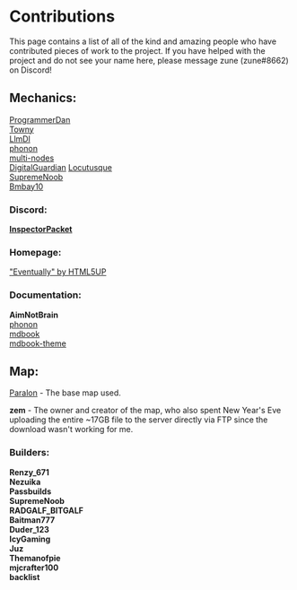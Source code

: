 # Contributions
This page contains a list of all of the kind and amazing people who have contributed pieces of work to the project. If you have helped with the project and do not see your name here, please message zune (zune#8662) on Discord!

## Mechanics:
[ProgrammerDan](http://programmerdan.com/)        
[Towny](https://github.com/TownyAdvanced)    
[LlmDl](https://github.com/LlmDl)   
[phonon](https://github.com/phonon)   
[multi-nodes](https://github.com/crusalis/multi-nodes)    
[DigitalGuardian](https://builtbybit.com/members/digitalguardian.421303/#about)
[Locutusque](https://github.com/AirshipCraft/CombatMechanics)    
[SupremeNoob](https://github.com/AirshipCraft/ArtifactItems)    
[Bmbay10](https://github.com/Bmbay10)

### Discord:
[**InspectorPacket**](https://github.com/inspector-packet)

### Homepage:
["Eventually" by HTML5UP](https://html5up.net/eventually#:~:text=Eventually%20%7C%20HTML5%20UP%20Eventually%20A%20simple%20template,big%20thing.%20Brought%20to%20you%20by%20HTML5%20UP.)   

### Documentation: 
**AimNotBrain**    
[phonon](https://github.com/phonon)   
[mdbook](https://rust-lang.github.io/mdBook/)    
[mdbook-theme](https://github.com/zjp-CN/mdbook-theme)    

## Map:

[Paralon](https://paralon.net/) - The base map used.   
    
**zem** - The owner and creator of the map, who also spent New Year's Eve uploading the entire ~17GB file to the server directly via FTP since the download wasn't working for me.   

### **Builders**:
**Renzy_671**   
**Nezuika**   
**Passbuilds**   
**SupremeNoob**   
**RADGALF_BITGALF**    
**Baitman777**   
**Duder_123**   
**IcyGaming**   
**Juz**   
**Themanofpie**    
**mjcrafter100**    
**backlist**